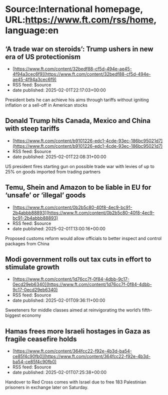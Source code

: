 # Source:International homepage, URL:https://www.ft.com/rss/home, language:en

## ‘A trade war on steroids’: Trump ushers in new era of US protectionism
 - [https://www.ft.com/content/32bedf88-cf5d-494e-ae45-4f94a3cec6f9](https://www.ft.com/content/32bedf88-cf5d-494e-ae45-4f94a3cec6f9)
 - RSS feed: $source
 - date published: 2025-02-01T22:17:03+00:00

President bets he can achieve his aims through tariffs without igniting inflation or a sell-off in American stocks

## Donald Trump hits Canada, Mexico and China with steep tariffs
 - [https://www.ft.com/content/b9101226-edc1-4cde-93ec-186bc95021d7](https://www.ft.com/content/b9101226-edc1-4cde-93ec-186bc95021d7)
 - RSS feed: $source
 - date published: 2025-02-01T22:08:31+00:00

US president fires starting gun on possible trade war with levies of up to 25% on goods imported from trading partners

## Temu, Shein and Amazon to be liable in EU for ‘unsafe’ or ‘illegal’ goods
 - [https://www.ft.com/content/0b2b5c80-40f8-4ec9-bc91-2b4abbb88893](https://www.ft.com/content/0b2b5c80-40f8-4ec9-bc91-2b4abbb88893)
 - RSS feed: $source
 - date published: 2025-02-01T13:00:16+00:00

Proposed customs reform would allow officials to better inspect and control packages from China

## Modi government rolls out tax cuts in effort to stimulate growth
 - [https://www.ft.com/content/1d76cc7f-0f84-4dbb-9c17-0ecd29eb6340](https://www.ft.com/content/1d76cc7f-0f84-4dbb-9c17-0ecd29eb6340)
 - RSS feed: $source
 - date published: 2025-02-01T09:36:11+00:00

Sweeteners for middle classes aimed at reinvigorating the world’s fifth-biggest economy

## Hamas frees more Israeli hostages in Gaza as fragile ceasefire holds
 - [https://www.ft.com/content/364fcc22-f92e-4b3d-ba54-ce85f4c90fb0](https://www.ft.com/content/364fcc22-f92e-4b3d-ba54-ce85f4c90fb0)
 - RSS feed: $source
 - date published: 2025-02-01T07:25:38+00:00

Handover to Red Cross comes with Israel due to free 183 Palestinian prisoners in exchange later on Saturday.

